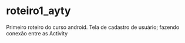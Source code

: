 # roteiro1_ayty
Primeiro roteiro do curso android. Tela de cadastro de usuário; fazendo conexão entre as Activity
